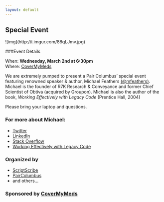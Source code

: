 ```yaml
---
layout: default
---
```


<h2>Special Event</h2>
![img](http://i.imgur.com/88qLJmv.jpg)  
  
###Event Details   

When: __Wednesday, March 2nd at 6:30pm__     
Where: [CoverMyMeds](https://goo.gl/maps/6TGqNqqoK8n)   

We are extremely pumped to present a Pair Columbus’ special event featuring renowned speaker & author, Michael Feathers [(@mfeathers)](http://twitter.com/mfeathers). Michael is the founder of R7K Research & Conveyance and former Chief Scientist of Obtiva (acquired by Groupon). Michael is also the author of the book, _Working Effectively with Legacy Code_ (Prentice Hall, 2004)

Please bring your laptop and questions.

<h3>For more about Michael:</h3>   

* [Twitter](http://twitter.com/mfeathers)  
* [LinkedIn](https://www.linkedin.com/in/michaelfeathers)   
* [Stack Overflow](https://programmers.stackexchange.com/questions/122014/what-are-the-key-points-of-working-effectively-with-legacy-code)    
* [Working Effectively with Legacy Code](http://www.amazon.com/Working-Effectively-Legacy-Michael-Feathers/dp/0131177052)    

<h3>Organized by</h3>

* [ScriptScribe](https://www.scriptscribe.org/)    
* [PairColumbus](https://www.paircolumbus.org/)    
* and others...     

<h3>Sponsored by <a href="https://www.covermymeds.com/main/">CoverMyMeds</a></h3>
